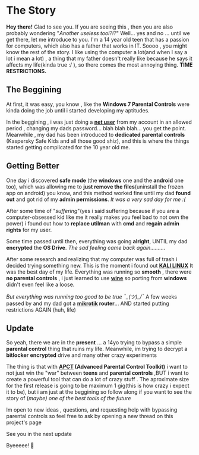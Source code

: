 # **The Story**

**Hey there!** Glad to see you. If you are seeing this , then you are also probably wondering "*Another useless tool?!?*"
Well... yes and no ... until we get there, let me introduce to you.
I'm a 14 year old teen that has a passion for computers, which also has a father that works in IT. 
Soooo , you might know the rest of the story. I like using the computer a lot(and when I say a lot i mean a lot) , a thing that my father doesn't really like because he says it affects my life(kinda true :/ ), so there comes the most annoying thing. **TIME RESTRICTIONS.**



## The Beggining



At first, it was easy, you know , like the **Windows 7 Parental Controls** were kinda doing the job until i started developing my aptitudes.

In the beggining , i was just doing a **[net user](https://learn.microsoft.com/en-us/previous-versions/windows/it-pro/windows-server-2012-r2-and-2012/cc771865%28v=ws.11%29)** from my account in an allowed period , changing my dads password... blah blah blah... you get the point. Meanwhile , my dad has been introduced to **dedicated parental controls** (Kaspersky Safe Kids and all those good shiz), and this is where the things started
getting complicated for the 10 year old me.



## Getting Better


One day i discovered **safe mode** (the **windows** one and the **android** one too), which was allowing me to **just remove the files**(uninstall the frozen app on android)
you know, and this method worked fine until my dad **found out** and got rid of my **admin permissions**. *It was a very sad day for me :(*

After some time of "*suffering*"(yes i said suffering because if you are a computer-obsessed kid like me it really makes you feel bad to not own the power) i found out how to **replace utilman** with **cmd** and **regain admin rights** for my user.

Some time passed until then, everything was going **alright**, UNTIL my dad **encrypted** the **OS Drive**. *The sad feeling came back again..........*

After some research and realizing that my computer was full of trash i decided trying something new. This is the moment i found out **[KALI LINUX](https://www.kali.org)**
It was the best day of my life. Everything was running so **smooth** , there were **no parental controls** , i just learned to use **[wine](https://www.winehq.org/)** so porting from **windows** didn't even feel like a loose.

*But everything was running too good to be true ¯\_(ツ)_/¯*
A few weeks passed by and my dad got a **[mikrotik](https://mikrotik.com/) router**... AND started putting restrictions AGAIN (huh, life)


## Update


So yeah, there we are in the **present** ... a 14yo trying to bypass a simple **parental control** thing that ruins my life.
Meanwhile, im trying to decrypt a **bitlocker** **encrypted** drive and many other crazy experiments

The thing is that with **[APCT](https://github.com/7luk/APCT) (Advanced Parental Control Toolkit)** i want to not just win the "war" between **teens** and **parental controls** ,BUT i want to create a powerful
tool that can do a lot of crazy stuff . The aproximate size for the first release is going to be maximum 1 gig(this is how crazy i expect it to be), but i am just at the beggining
so follow along if you want to see the story of (*maybe)* *one of the best tools of the future*

Im open to new ideas , questions, and requesting help with bypassing parental controls so feel free to ask by opening a new thread on this project's page

See you in the next update

Byeeeee!   👋
